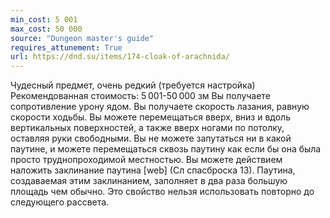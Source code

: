 ```yaml
---
min_cost: 5 001
max_cost: 50 000
source: "Dungeon master's guide"
requires_attunement: True
url: https://dnd.su/items/174-cloak-of-arachnida/
---
```


Чудесный предмет, очень редкий (требуется настройка)
Рекомендованная стоимость: 5 001-50 000 зм
Вы получаете сопротивление урону ядом.
Вы получаете скорость лазания, равную скорости ходьбы.
Вы можете перемещаться вверх, вниз и вдоль вертикальных поверхностей, а также вверх ногами по потолку, оставляя руки свободными.
Вы не можете запутаться ни в какой паутине, и можете перемещаться сквозь паутину как если бы она была просто труднопроходимой местностью.
Вы можете действием наложить заклинание паутина [web] (Сл спасброска 13). Паутина, создаваемая этим заклинанием, заполняет в два раза большую площадь чем обычно. Это свойство нельзя использовать повторно до следующего рассвета.